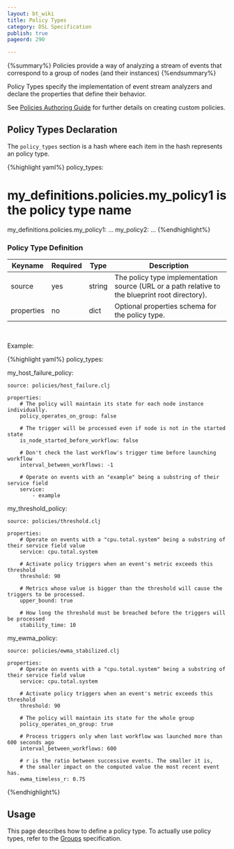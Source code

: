 ```yaml
---
layout: bt_wiki
title: Policy Types
category: DSL Specification
publish: true
pageord: 290

---
```

{%summary%}
Policies provide a way of analyzing a stream of events that correspond to a group of nodes (and their instances)
{%endsummary%}

Policy Types specify the implementation of event stream analyzers and declare the properties that define their behavior.

See [Policies Authoring Guide](guide-authoring-policies.html) for further details on creating custom policies.

## Policy Types Declaration

The `policy_types` section is a hash where each item in the hash represents an policy type.

{%highlight yaml%}
policy_types:
  # my_definitions.policies.my_policy1 is the policy type name
  my_definitions.policies.my_policy1:
    ...
  my_policy2:
    ...
{%endhighlight%}


### Policy Type Definition

Keyname     | Required | Type        | Description
----------- | -------- | ----        | -----------
source      | yes      | string      | The policy type implementation source (URL or a path relative to the blueprint root directory).
properties  | no       | dict        | Optional properties schema for the policy type.


<br>


Example:

{%highlight yaml%}
policy_types:

  my_host_failure_policy:

    source: policies/host_failure.clj

    properties:
        # The policy will maintain its state for each node instance individually.
        policy_operates_on_group: false

        # The trigger will be processed even if node is not in the started state
        is_node_started_before_workflow: false

        # Don't check the last workflow's trigger time before launching workflow
        interval_between_workflows: -1

        # Operate on events with an "example" being a substring of their service field
        service:
            - example

  my_threshold_policy:

    source: policies/threshold.clj

    properties:
        # Operate on events with a "cpu.total.system" being a substring of their service field value
        service: cpu.total.system

        # Activate policy triggers when an event's metric exceeds this threshold
        threshold: 90

        # Metrics whose value is bigger than the threshold will cause the triggers to be processed.
        upper_bound: true

        # How long the threshold must be breached before the triggers will be processed
        stability_time: 10

  my_ewma_policy:

    source: policies/ewma_stabilized.clj

    properties:
        # Operate on events with a "cpu.total.system" being a substring of their service field value
        service: cpu.total.system

        # Activate policy triggers when an event's metric exceeds this threshold
        threshold: 90

        # The policy will maintain its state for the whole group
        policy_operates_on_group: true

        # Process triggers only when last workflow was launched more than 600 seconds ago
        interval_between_workflows: 600

        # r is the ratio between successive events. The smaller it is,
        # the smaller impact on the computed value the most recent event has.
        ewma_timeless_r: 0.75

{%endhighlight%}

## Usage
This page describes how to define a policy type. To actually use policy types,
refer to the [Groups](dsl-spec-groups.html) specification.
